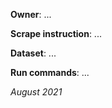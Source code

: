 **Owner**: ...
 
**Scrape instruction**: ...

**Dataset**: ...

**Run commands**: ...

_August 2021_

